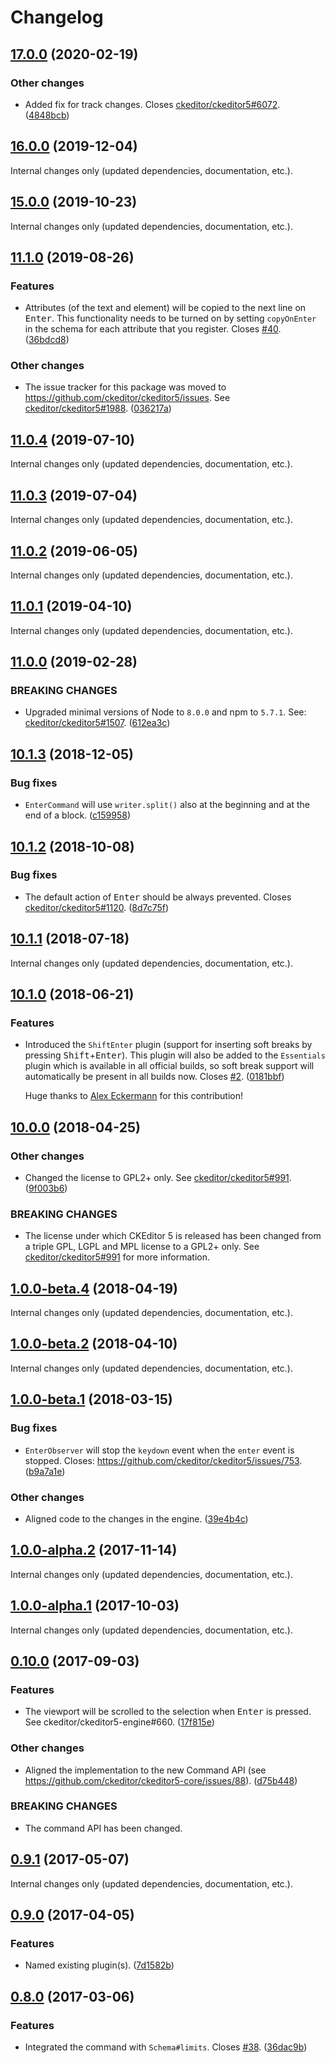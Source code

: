 Changelog
=========

## [17.0.0](https://github.com/ckeditor/ckeditor5-enter/compare/v16.0.0...v17.0.0) (2020-02-19)

### Other changes

* Added fix for track changes. Closes [ckeditor/ckeditor5#6072](https://github.com/ckeditor/ckeditor5/issues/6072). ([4848bcb](https://github.com/ckeditor/ckeditor5-enter/commit/4848bcb))


## [16.0.0](https://github.com/ckeditor/ckeditor5-enter/compare/v15.0.0...v16.0.0) (2019-12-04)

Internal changes only (updated dependencies, documentation, etc.).


## [15.0.0](https://github.com/ckeditor/ckeditor5-enter/compare/v11.1.0...v15.0.0) (2019-10-23)

Internal changes only (updated dependencies, documentation, etc.).


## [11.1.0](https://github.com/ckeditor/ckeditor5-enter/compare/v11.0.4...v11.1.0) (2019-08-26)

### Features

* Attributes (of the text and element) will be copied to the next line on <kbd>Enter</kbd>. This functionality needs to be turned on by setting `copyOnEnter` in the schema for each attribute that you register. Closes [#40](https://github.com/ckeditor/ckeditor5-enter/issues/40). ([36bdcd8](https://github.com/ckeditor/ckeditor5-enter/commit/36bdcd8))

### Other changes

* The issue tracker for this package was moved to https://github.com/ckeditor/ckeditor5/issues. See [ckeditor/ckeditor5#1988](https://github.com/ckeditor/ckeditor5/issues/1988). ([036217a](https://github.com/ckeditor/ckeditor5-enter/commit/036217a))


## [11.0.4](https://github.com/ckeditor/ckeditor5-enter/compare/v11.0.3...v11.0.4) (2019-07-10)

Internal changes only (updated dependencies, documentation, etc.).


## [11.0.3](https://github.com/ckeditor/ckeditor5-enter/compare/v11.0.2...v11.0.3) (2019-07-04)

Internal changes only (updated dependencies, documentation, etc.).


## [11.0.2](https://github.com/ckeditor/ckeditor5-enter/compare/v11.0.1...v11.0.2) (2019-06-05)

Internal changes only (updated dependencies, documentation, etc.).


## [11.0.1](https://github.com/ckeditor/ckeditor5-enter/compare/v11.0.0...v11.0.1) (2019-04-10)

Internal changes only (updated dependencies, documentation, etc.).


## [11.0.0](https://github.com/ckeditor/ckeditor5-enter/compare/v10.1.3...v11.0.0) (2019-02-28)

### BREAKING CHANGES

* Upgraded minimal versions of Node to `8.0.0` and npm to `5.7.1`. See: [ckeditor/ckeditor5#1507](https://github.com/ckeditor/ckeditor5/issues/1507). ([612ea3c](https://github.com/ckeditor/ckeditor5-cloud-services/commit/612ea3c))


## [10.1.3](https://github.com/ckeditor/ckeditor5-enter/compare/v10.1.2...v10.1.3) (2018-12-05)

### Bug fixes

* `EnterCommand` will use `writer.split()` also at the beginning and at the end of a block. ([c159958](https://github.com/ckeditor/ckeditor5-enter/commit/c159958))


## [10.1.2](https://github.com/ckeditor/ckeditor5-enter/compare/v10.1.1...v10.1.2) (2018-10-08)

### Bug fixes

* The default action of <kbd>Enter</kbd> should be always prevented. Closes [ckeditor/ckeditor5#1120](https://github.com/ckeditor/ckeditor5/issues/1120). ([8d7c75f](https://github.com/ckeditor/ckeditor5-enter/commit/8d7c75f))


## [10.1.1](https://github.com/ckeditor/ckeditor5-enter/compare/v10.1.0...v10.1.1) (2018-07-18)

Internal changes only (updated dependencies, documentation, etc.).


## [10.1.0](https://github.com/ckeditor/ckeditor5-enter/compare/v10.0.0...v10.1.0) (2018-06-21)

### Features

* Introduced the `ShiftEnter` plugin (support for inserting soft breaks by pressing <kbd>Shift</kbd>+<kbd>Enter</kbd>). This plugin will also be added to the `Essentials` plugin which is available in all official builds, so soft break support will automatically be present in all builds now. Closes [#2](https://github.com/ckeditor/ckeditor5-enter/issues/2). ([0181bbf](https://github.com/ckeditor/ckeditor5-enter/commit/0181bbf))

  Huge thanks to [Alex Eckermann](https://github.com/alexeckermann) for this contribution!


## [10.0.0](https://github.com/ckeditor/ckeditor5-enter/compare/v1.0.0-beta.4...v10.0.0) (2018-04-25)

### Other changes

* Changed the license to GPL2+ only. See [ckeditor/ckeditor5#991](https://github.com/ckeditor/ckeditor5/issues/991). ([9f003b6](https://github.com/ckeditor/ckeditor5-enter/commit/9f003b6))

### BREAKING CHANGES

* The license under which CKEditor 5 is released has been changed from a triple GPL, LGPL and MPL license to a GPL2+ only. See [ckeditor/ckeditor5#991](https://github.com/ckeditor/ckeditor5/issues/991) for more information.


## [1.0.0-beta.4](https://github.com/ckeditor/ckeditor5-enter/compare/v1.0.0-beta.2...v1.0.0-beta.4) (2018-04-19)

Internal changes only (updated dependencies, documentation, etc.).


## [1.0.0-beta.2](https://github.com/ckeditor/ckeditor5-enter/compare/v1.0.0-beta.1...v1.0.0-beta.2) (2018-04-10)

Internal changes only (updated dependencies, documentation, etc.).


## [1.0.0-beta.1](https://github.com/ckeditor/ckeditor5-enter/compare/v1.0.0-alpha.2...v1.0.0-beta.1) (2018-03-15)

### Bug fixes

* `EnterObserver` will stop the `keydown` event when the `enter` event is stopped. Closes: https://github.com/ckeditor/ckeditor5/issues/753. ([b9a7a1e](https://github.com/ckeditor/ckeditor5-enter/commit/b9a7a1e))

### Other changes

* Aligned code to the changes in the engine. ([39e4b4c](https://github.com/ckeditor/ckeditor5-enter/commit/39e4b4c))


## [1.0.0-alpha.2](https://github.com/ckeditor/ckeditor5-enter/compare/v1.0.0-alpha.1...v1.0.0-alpha.2) (2017-11-14)

Internal changes only (updated dependencies, documentation, etc.).

## [1.0.0-alpha.1](https://github.com/ckeditor/ckeditor5-enter/compare/v0.10.0...v1.0.0-alpha.1) (2017-10-03)

Internal changes only (updated dependencies, documentation, etc.).


## [0.10.0](https://github.com/ckeditor/ckeditor5-enter/compare/v0.9.1...v0.10.0) (2017-09-03)

### Features

* The viewport will be scrolled to the selection when <kbd>Enter</kbd> is pressed. See ckeditor/ckeditor5-engine#660. ([17f815e](https://github.com/ckeditor/ckeditor5-enter/commit/17f815e))

### Other changes

* Aligned the implementation to the new Command API (see https://github.com/ckeditor/ckeditor5-core/issues/88). ([d75b448](https://github.com/ckeditor/ckeditor5-enter/commit/d75b448))

### BREAKING CHANGES

* The command API has been changed.


## [0.9.1](https://github.com/ckeditor/ckeditor5-enter/compare/v0.9.0...v0.9.1) (2017-05-07)

Internal changes only (updated dependencies, documentation, etc.).

## [0.9.0](https://github.com/ckeditor/ckeditor5-enter/compare/v0.8.0...v0.9.0) (2017-04-05)

### Features

* Named existing plugin(s). ([7d1582b](https://github.com/ckeditor/ckeditor5-enter/commit/7d1582b))


## [0.8.0](https://github.com/ckeditor/ckeditor5-enter/compare/v0.7.0...v0.8.0) (2017-03-06)

### Features

* Integrated the command with `Schema#limits`. Closes [#38](https://github.com/ckeditor/ckeditor5/issues/38). ([36dac9b](https://github.com/ckeditor/ckeditor5-enter/commit/36dac9b))
